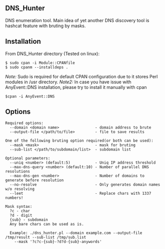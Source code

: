 ## DNS_Hunter
DNS enumeration tool.
Main idea of yet another DNS discovery tool is hashcat feature with bruting by masks.

## Installation
From DNS_Hunter directory (Tested on linux):
```
$ sudo cpan -i Module::CPANfile
$ sudo cpanm --installdeps .
```
*Note:* Sudo is required for default CPAN configuration due to it stores Perl modules in /usr directory.
*Note2:* In case you have issue with AnyEvent::DNS installation, please try to install it manually with cpan
```
$cpan -i AnyEvent::DNS
```

## Options

```
Required options:
  --domain <domain name>                - domain address to brute
  --output-file </path/to/file>         - file to save results
 
One of the following bruting option required(or both can be used):
  --mask <mask>                         - mask for bruting
  --sub-list </path/to/subdomain/list>  - subdomain list

Optional parameters:
  --uniq <number> (default:5)           - Uniq IP address threshold
  --max-dns-query <number> (default:10) - Number of parallel DNS resolutions
  --max-dns-gen <number>                - Number of domains to generate before resolution
  --no-resolve                          - Only generates domain names w/o resolving
  --leet                                - Replace chars with 1337 numbers!

Mask syntax:
  ?c - char
  ?d - digit
  {sub} - subdomain 
  Any bare chars can be used as is.
  
  Example: ./dns_hunter.pl --domain example.com --output-file /tmp/result --sub-list /tmp/sub.list
    --mask '?c?c-{sub}-?d?d-{sub}-anywords'
```
  
